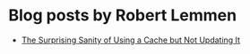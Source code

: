 # Blog posts by Robert Lemmen
  
- [The Surprising Sanity of Using a Cache but Not Updating It](https://code.egym.de/the-surprising-sanity-of-using-a-cache-but-not-updating-it-d8361965bed5)
